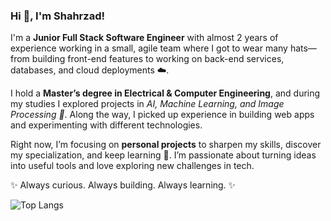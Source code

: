 ### Hi 👋, I'm Shahrzad!

<p>
I'm a <strong>Junior Full Stack Software Engineer</strong> with almost 2 years of experience working in a small, agile team where I got to wear many hats—from building front-end features to working on back-end services, databases, and cloud deployments ☁️.  
</p>

<p>
I hold a <strong>Master’s degree in Electrical & Computer Engineering</strong>, and during my studies I explored projects in <em>AI, Machine Learning, and Image Processing 🤖</em>. Along the way, I picked up experience in building web apps and experimenting with different technologies.  
</p>

<p>
Right now, I’m focusing on <strong>personal projects</strong> to sharpen my skills, discover my specialization, and keep learning 🚀. I’m passionate about turning ideas into useful tools and love exploring new challenges in tech.  
</p>

<p>✨ Always curious. Always building. Always learning. ✨</p>

![Top Langs](https://github-readme-stats.vercel.app/api/top-langs/?username=shahrzadbst&hide_progress=true)

<!--

![Shahrzad's GitHub stats](https://github-readme-stats.vercel.app/api?username=shahrzadbst&show_icons=true&theme=radical)

- 🔭 I’m currently working on ...
- 🌱 I’m currently learning ...
- 👯 I’m looking to collaborate on ...
- 🤔 I’m looking for help with ...
- 💬 Ask me about ...
- 📫 How to reach me: ...
- 😄 Pronouns: ...
- ⚡ Fun fact: ...
-->
